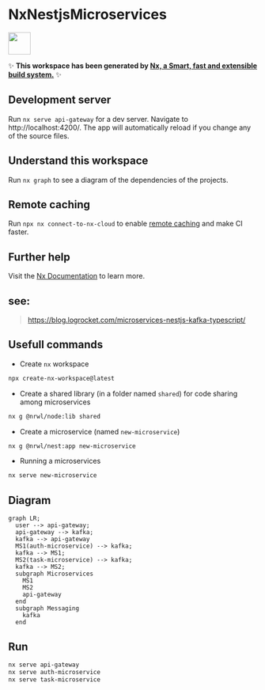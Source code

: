 # NxNestjsMicroservices

<a alt="Nx logo" href="https://nx.dev" target="_blank" rel="noreferrer"><img src="https://raw.githubusercontent.com/nrwl/nx/master/images/nx-logo.png" width="45"></a>

✨ **This workspace has been generated by [Nx, a Smart, fast and extensible build system.](https://nx.dev)** ✨

## Development server

Run `nx serve api-gateway` for a dev server. Navigate to http://localhost:4200/. The app will automatically reload if you change any of the source files.

## Understand this workspace

Run `nx graph` to see a diagram of the dependencies of the projects.

## Remote caching

Run `npx nx connect-to-nx-cloud` to enable [remote caching](https://nx.app) and make CI faster.

## Further help

Visit the [Nx Documentation](https://nx.dev) to learn more.


## see:
> https://blog.logrocket.com/microservices-nestjs-kafka-typescript/

## Usefull commands

* Create `nx` workspace

```bash
npx create-nx-workspace@latest
```

* Create a shared library (in a folder named `shared`) for code sharing among microservices

```bash
nx g @nrwl/node:lib shared
```

* Create a microservice (named `new-microservice`)

```bash
nx g @nrwl/nest:app new-microservice
```

* Running a microservices

```bash
nx serve new-microservice
```

## Diagram

```mermaid
graph LR;
  user --> api-gateway;
  api-gateway --> kafka;
  kafka --> api-gateway
  MS1(auth-microservice) --> kafka;
  kafka --> MS1;
  MS2(task-microservice) --> kafka;
  kafka --> MS2;
  subgraph Microservices
    MS1
    MS2
    api-gateway
  end
  subgraph Messaging
    kafka
  end
```


## Run

```bash
nx serve api-gateway
nx serve auth-microservice
nx serve task-microservice
```